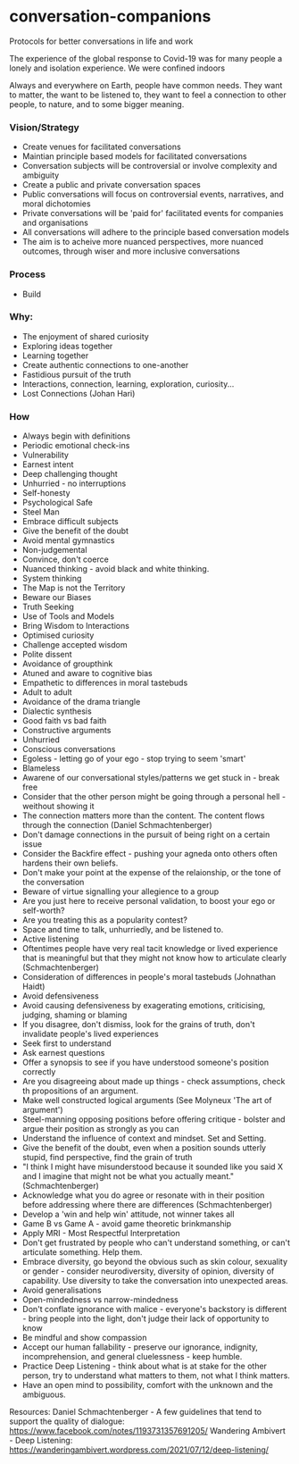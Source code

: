 # conversation-companions
Protocols for better conversations in life and work

The experience of the global response to Covid-19 was for many people a lonely and isolation experience. We were confined indoors

Always and everywhere on Earth, people have common needs. They want to matter, the want to be listened to, they want to feel a connection to other people, to nature, and to some bigger meaning.

### Vision/Strategy
* Create venues for facilitated conversations
* Maintian principle based models for facilitated conversations
* Conversation subjects will be controversial or involve complexity and ambiguity
* Create a public and private conversation spaces
* Public conversations will focus on controversial events, narratives, and moral dichotomies
* Private conversations will be 'paid for' facilitated events for companies and organisations
* All conversations will adhere to the principle based conversation models
* The aim is to acheive more nuanced perspectives, more nuanced outcomes, through wiser and more inclusive conversations

### Process
* Build

### Why:
* The enjoyment of shared curiosity
* Exploring ideas together
* Learning together
* Create authentic connections to one-another
* Fastidious pursuit of the truth
* Interactions, connection, learning, exploration, curiosity...
* Lost Connections (Johan Hari) 

### How
* Always begin with definitions
* Periodic emotional check-ins
* Vulnerability
* Earnest intent
* Deep challenging thought
* Unhurried - no interruptions
* Self-honesty
* Psychological Safe
* Steel Man
* Embrace difficult subjects
* Give the benefit of the doubt
* Avoid mental gymnastics
* Non-judgemental
* Convince, don't coerce
* Nuanced thinking - avoid black and white thinking.
* System thinking
* The Map is not the Territory
* Beware our Biases
* Truth Seeking
* Use of Tools and Models
* Bring Wisdom to Interactions
* Optimised curiosity
* Challenge accepted wisdom
* Polite dissent
* Avoidance of groupthink
* Atuned and aware to cognitive bias
* Empathetic to differences in moral tastebuds
* Adult to adult
* Avoidance of the drama triangle
* Dialectic synthesis
* Good faith vs bad faith
* Constructive arguments
* Unhurried
* Conscious conversations
* Egoless - letting go of your ego - stop trying to seem 'smart'
* Blameless
* Awarene of our conversational styles/patterns we get stuck in - break free
* Consider that the other person might be going through a personal hell - weithout showing it
* The connection matters more than the content. The content flows through the connection (Daniel Schmachtenberger)
* Don't damage connections in the pursuit of being right on a certain issue
* Consider the Backfire effect - pushing your agneda onto others often hardens their own beliefs. 
* Don't make your point at the expense of the relaionship, or the tone of the conversation
* Beware of virtue signalling your allegience to a group
* Are you just here to receive personal validation, to boost your ego or self-worth?
* Are you treating this as a popularity contest?
* Space and time to talk, unhurriedly, and be listened to.
* Active listening
* Oftentimes people have very real tacit knowledge or lived experience that is meaningful but that they might not know how to articulate clearly (Schmachtenberger)
* Consideration of differences in people's moral tastebuds (Johnathan Haidt)
* Avoid defensiveness
* Avoid causing defensiveness by exagerating emotions, criticising, judging, shaming or blaming
* If you disagree, don't dismiss, look for the grains of truth, don't invalidate people's lived experiences
* Seek first to understand
* Ask earnest questions
* Offer a synopsis to see if you have understood someone's position correctly
* Are you disagreeing about made up things - check assumptions, check th propositions of an argument.
* Make well constructed logical arguments (See Molyneux 'The art of argument')
* Steel-manning opposing positions before offering critique - bolster and argue their position as strongly as you can
* Understand the influence of context and mindset. Set and Setting.
* Give the benefit of the doubt, even when a position sounds utterly stupid, find perspective, find the grain of truth
* "I think I might have misunderstood because it sounded like you said X and I imagine that might not be what you actually meant." (Schmachtenberger)
* Acknowledge what you do agree or resonate with in their position before addressing where there are differences (Schmachtenberger)
* Develop a 'win and help win' attitude, not winner takes all
* Game B vs Game A - avoid game theoretic brinkmanship
* Apply MRI - Most Respectful Interpretation
* Don't get frustrated by people who can't understand something, or can't articulate something.  Help them.
* Embrace diversity, go beyond the obvious such as skin colour, sexuality or gender - consider neurodiversity, diversity of opinion, diversity of capability. Use diversity to take the conversation into unexpected areas.
* Avoid generalisations
* Open-mindedness vs narrow-mindedness
* Don't conflate ignorance with malice - everyone's backstory is different - bring people into the light, don't judge their lack of opportunity to know
* Be mindful and show compassion
* Accept our human fallability - preserve our ignorance, indignity, incomprehension, and general cluelessness - keep humble.
* Practice Deep Listening - think about what is at stake for the other person, try to understand what matters to them, not what I think matters.
* Have an open mind to possibility, comfort with the unknown and the ambiguous.




Resources:
Daniel Schmachtenberger - A few guidelines that tend to support the quality of dialogue: https://www.facebook.com/notes/1193731357691205/
Wandering Ambivert - Deep Listening: https://wanderingambivert.wordpress.com/2021/07/12/deep-listening/
